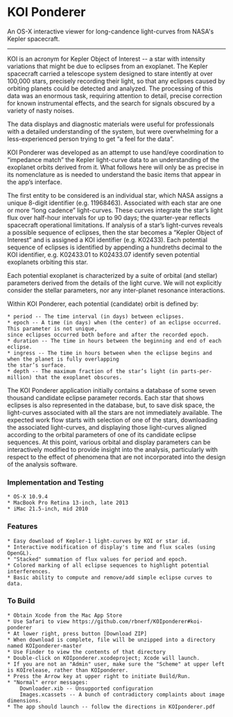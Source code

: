 KOI Ponderer
============
An OS-X interactive viewer for long-candence light-curves from NASA's Kepler spacecraft.
________________________________________________________________________________________
KOI is an acronym for Kepler Object of Interest -- a star with intensity variations that might be due to eclipses from an exoplanet.
The Kepler spacecraft carried a telescope system designed to stare intently at over 100,000 stars, precisely recording their light, so that any eclipses caused by orbiting planets could be detected and analyzed. The processing of this data was an enormous task, requiring attention to detail, precise correction for known instrumental effects, and the search for signals obscured by a variety of nasty noises.

The data displays and diagnostic materials were useful for professionals with a detailed understanding of the system, but were overwhelming for a less-experienced person trying to get “a feel for the data”.

KOI Ponderer was developed as an attempt to use hand/eye coordination to “impedance match” the Kepler light-curve data to an understanding of the exoplanet orbits derived from it.  What follows here will only be as precise in its nomenclature as is needed to understand the basic items that appear in the app’s interface. 

The first entity to be considered is an individual star, which NASA assigns a unique 8-digit identifier (e.g. 11968463).  Associated with each star are one or more “long cadence” light-curves. These curves integrate the star’s light flux over half-hour intervals for up to 90 days; the quarter-year reflects spacecraft operational limitations.  If analysis of a star’s light-curves reveals a possible sequence of eclipses, then the star becomes a “Kepler Object of Interest” and is assigned a KOI identifier (e.g. K02433).  Each potential sequence of eclipses is identified by appending a hundreths decimal to the KOI identifier, e.g. K02433.01 to K02433.07 identify seven potential exoplanets orbiting this star.

Each potential exoplanet is characterized by a suite of orbital (and stellar) parameters derived from the details of the light curve.  We will not explicitly consider the stellar parameters, nor any inter-planet resonance interactions.

Within KOI Ponderer, each potential (candidate) orbit is defined by:

	* period -- The time interval (in days) between eclipses.
	* epoch -- A time (in days) when (the center) of an eclipse occurred.  This parameter is not unique, 
	since eclipses occurred both before and after the recorded epoch.
	* duration -- The time in hours between the beginning and end of each eclipse.
	* ingress -- The time in hours between when the eclipse begins and when the planet is fully overlapping 
	the star’s surface.
	* depth -- The maximum fraction of the star’s light (in parts-per-million) that the exoplanet obscures.

The KOI Ponderer application initially contains a database of some seven thousand candidate eclipse parameter records.  Each star that shows eclipses is also represented in the database, but, to save disk space, the light-curves associated with all the stars are not immediately available.  The expected work flow starts with selection of one of the stars, downloading the associated light-curves, and displaying those light-curves aligned according to the orbital parameters of one of its candidate eclipse sequences.  At this point, various orbital and display parameters can be interactively modified to provide insight into the analysis, particularly with respect to the effect of phenomena that are not incorporated into the design of the analysis software.

### Implementation and Testing
	* OS-X 10.9.4
	* MacBook Pro Retina 13-inch, late 2013
	* iMac 21.5-inch, mid 2010
	
### Features
	* Easy download of Kepler-1 light-curves by KOI or star id.
	* Interactive modification of display's time and flux scales (using OpenGL).
	* "Stacked" summation of flux values for period and epoch.
	* Colored marking of all eclipse sequences to highlight potential interferences.
	* Basic ability to compute and remove/add simple eclipse curves to data.
	
### To Build
	* Obtain Xcode from the Mac App Store
	* Use Safari to view https://github.com/rbnerf/KOIponderer#koi-ponderer
	* At lower right, press button [Download ZIP]
	* When download is complete, file will be unzipped into a directory
	named KOIponderer-master
	* Use Finder to view the contents of that directory
	* Double-click on KOIponderer.xcodeproject; Xcode will launch.
	* If you are not an "Admin" user, make sure the "Scheme" at upper left
	is KOIrelease, rather than KOIponderer.
	* Press the Arrow key at upper right to initiate Build/Run.
	* "Normal" error messages: 
		Downloader.xib -- Unsupported configuration
		Images.xcassets -- A bunch of contradictory complaints about image dimensions.
	* The app should launch -- follow the directions in KOIponderer.pdf
